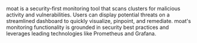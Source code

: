 moat is a security-first monitoring tool that scans clusters for malicious activity and vulnerabilities. Users can display potential threats on a streamlined dashboard to quickly visualize, pinpoint, and remediate. moat's monitoring functionality is grounded in security best practices and leverages leading technologies like Prometheus and Grafana.
